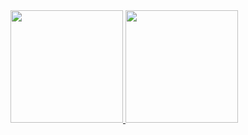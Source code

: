 <div>
<a href="https://github.com/seu-usuário-aqui">
<img height="180em" src="https://github-readme-stats.vercel.app/api/top-langs/?username=jacksonazevedo&layout=compact&langs_count=7&theme=dracula"/>
<img height="180em" src="https://github-readme-stats.vercel.app/api?jacksonazevedo&show_icons=true&theme=dracula&include_all_commits=true&count_private=true"/>
</div>

